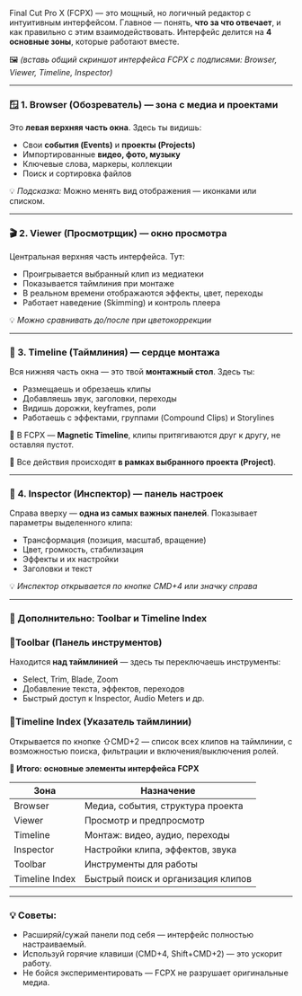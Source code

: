 Final Cut Pro X (FCPX) — это мощный, но логичный редактор с интуитивным интерфейсом. Главное — понять, **что за что отвечает**, и как правильно с этим взаимодействовать. Интерфейс делится на **4 основные зоны**, которые работают вместе.

🖼 *(вставь общий скриншот интерфейса FCPX с подписями: Browser, Viewer, Timeline, Inspector)*

---

### **🪟 1. Browser (Обозреватель) — зона с медиа и проектами**

Это **левая верхняя часть окна**. Здесь ты видишь:

- Свои **события (Events)** и **проекты (Projects)**
- Импортированные **видео, фото, музыку**
- Ключевые слова, маркеры, коллекции
- Поиск и сортировка файлов

💡 *Подсказка:* Можно менять вид отображения — иконками или списком.

---

### **🎬 2. Viewer (Просмотрщик) — окно просмотра**

Центральная верхняя часть интерфейса. Тут:

- Проигрывается выбранный клип из медиатеки
- Показывается таймлиния при монтаже
- В реальном времени отображаются эффекты, цвет, переходы
- Работает наведение (Skimming) и контроль плеера

💡 *Можно сравнивать до/после при цветокоррекции*

---

### **🧷 3. Timeline (Таймлиния) — сердце монтажа**

Вся нижняя часть окна — это твой **монтажный стол**. Здесь ты:

- Размещаешь и обрезаешь клипы
- Добавляешь звук, заголовки, переходы
- Видишь дорожки, keyframes, роли
- Работаешь с эффектами, группами (Compound Clips) и Storylines

🔹 В FCPX — **Magnetic Timeline**, клипы притягиваются друг к другу, не оставляя пустот.

🔹 Все действия происходят **в рамках выбранного проекта (Project)**.

---

### **🧪 4. Inspector (Инспектор) — панель настроек**

Справа вверху — **одна из самых важных панелей**. Показывает параметры выделенного клипа:

- Трансформация (позиция, масштаб, вращение)
- Цвет, громкость, стабилизация
- Эффекты и их настройки
- Заголовки и текст

💡 *Инспектор открывается по кнопке CMD+4 или значку справа*

---

### **🔧 Дополнительно: Toolbar и Timeline Index**

### **🔹Toolbar (Панель инструментов)**

Находится **над таймлинией** — здесь ты переключаешь инструменты:

- Select, Trim, Blade, Zoom
- Добавление текста, эффектов, переходов
- Быстрый доступ к Inspector, Audio Meters и др.

### **🔹Timeline Index (Указатель таймлинии)**

Открывается по кнопке ⇧CMD+2 — список всех клипов на таймлинии, с возможностью поиска, фильтрации и включения/выключения ролей.

**📌 Итого: основные элементы интерфейса FCPX**

| Зона | Назначение |
| --- | --- |
| Browser | Медиа, события, структура проекта |
| Viewer | Просмотр и предпросмотр |
| Timeline | Монтаж: видео, аудио, переходы |
| Inspector | Настройки клипа, эффектов, звука |
| Toolbar | Инструменты для работы |
| Timeline Index | Быстрый поиск и организация клипов |

---

### **💡 Советы:**

- Расширяй/сужай панели под себя — интерфейс полностью настраиваемый.
- Используй горячие клавиши (CMD+4, Shift+CMD+2) — это ускорит работу.
- Не бойся экспериментировать — FCPX не разрушает оригинальные медиа.